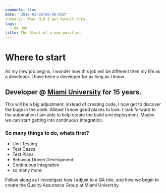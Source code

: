 ```yaml
---
comments: true
date: "2016-01-02T00:00:00Z"
summary:: What did I get myself into
tags:
  - QA Job
title: The Start of a new position
---
```


# Where to start

As my new job begins, I wonder how this job will be different then my life as a developer. I have been a developer for as long as I know.

## Developer @ [Miami University](https://miamioh.edu) for 15 years.

This will be a big adjustment, instead of creating code, I now get to discover the bugs in the code. Atleast I know good places to look.
I look forward to the automation I am able to help create the build and deployment. Maybe we can start getting into continuous integration.

### So many things to do, whats first?

- Unit Testing
- Test Cases
- Test Plans
- Behavior Driven Development
- Continuous Integration
- so many more

Follow along as I investigate how I adjust to a QA role, and how we begin to create the Quality Assurance Group at Miami University.
